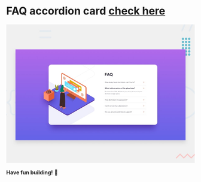 # FAQ accordion card [check here](https://zanguraa.github.io/faq-accordion-card-main/)

![Design preview for the FAQ accordion card coding challenge](./design/desktop-preview.jpg)

**Have fun building!** 🚀
